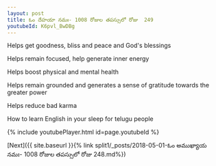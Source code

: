 ```yaml
---
layout: post
title: ఓం దేహయా నమః- 1008 రోజుల తపస్సులో రోజు  249
youtubeId: K6pvl_BwDBg
---
```

 
 
Helps get goodness, bliss and peace and God's blessings
 
Helps remain focused, help generate inner energy 
 
Helps boost physical and mental health 
 
Helps remain grounded and generates a sense of gratitude towards the greater power 
 
Helps reduce bad karma
 
How to learn English in your sleep for telugu people
 
 
 
 


{% include youtubePlayer.html id=page.youtubeId %}
 
[Next]({{ site.baseurl }}{% link split1/_posts/2018-05-01-ఓం అముఖ్యాయ నమః- 1008 రోజుల తపస్సులో రోజు  248.md%})
 
